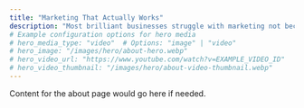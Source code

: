 ```yaml
---
title: "Marketing That Actually Works"
description: "Most brilliant businesses struggle with marketing not because they don't try, but because their efforts are scattered, tactical, and disconnected from any coherent strategy."
# Example configuration options for hero media
# hero_media_type: "video"  # Options: "image" | "video"
# hero_image: "/images/hero/about-hero.webp"
# hero_video_url: "https://www.youtube.com/watch?v=EXAMPLE_VIDEO_ID"
# hero_video_thumbnail: "/images/hero/about-video-thumbnail.webp"
---
```


Content for the about page would go here if needed.